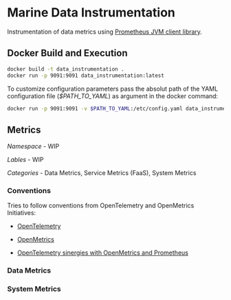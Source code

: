 # Marine Data Instrumentation
Instrumentation of data metrics using [Prometheus JVM client library](https://github.com/prometheus/client_java).

## Docker Build and Execution

```bash
docker build -t data_instrumentation .
docker run -p 9091:9091 data_instrumentation:latest
```

To customize configuration parameters pass the absolut path of the YAML configuration file (*$PATH_TO_YAML*) as argument in the docker command:

```bash
docker run -p 9091:9091 -v $PATH_TO_YAML:/etc/config.yaml data_instrumentation:latest
```

## Metrics

*Namespace* - WIP

*Lables* - WIP

*Categories* - Data Metrics, Service Metrics (FaaS), System Metrics

### Conventions
Tries to follow conventions from OpenTelemetry and OpenMetrics Initiatives:

- [OpenTelemetry](https://github.com/open-telemetry/opentelemetry-specification/tree/main/specification/metrics/semantic_conventions#metrics-semantic-conventions)

- [OpenMetrics](https://github.com/OpenObservability/OpenMetrics/blob/main/specification/OpenMetrics.md)

- [OpenTelemetry sinergies with OpenMetrics and Prometheus](https://github.com/open-telemetry/opentelemetry-specification/blob/main/specification/compatibility/prometheus_and_openmetrics.md)

### Data Metrics

### System Metrics
